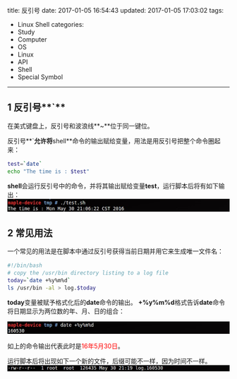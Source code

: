 title: 反引号
date: 2017-01-05 16:54:43
updated: 2017-01-05 17:03:02
tags:
- Linux Shell
categories:
- Study
- Computer
- OS
- Linux
- API
- Shell
- Special Symbol
---
## 1 反引号**`**

在美式键盘上，反引号和波浪线**~**位于同一键位。

反引号**`**允许将**shell**命令的输出赋给变量，用法是用反引号把整个命令圈起来：

```sh
test=`date`
echo "The time is : $test"
```

**shell**会运行反引号中的命令，并将其输出赋给变量**test**，运行脚本后将有如下输出：
![](../post_img/586e09cdab6441236e004750)

## 2 常见用法

一个常见的用法是在脚本中通过反引号获得当前日期并用它来生成唯一文件名：

```sh
#!/bin/bash
# copy the /usr/bin directory listing to a log file
today=`date +%y%m%d`
ls /usr/bin -al > log.$today
```

**today**变量被赋予格式化后的**date**命令的输出。
**+%y%m%d**格式告诉**date**命令将日期显示为两位数的年、月、日的组合：

![](../post_img/586e09ebab6441236e004755)

如上的命令输出代表此时是<font color=red>16年5月30日</font>。

运行脚本后将出现如下一个新的文件，后缀可能不一样，因为时间不一样。
![](../post_img/586e09f3ab6441209e004870)
